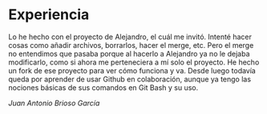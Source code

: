 # Experiencia

Lo he hecho con el proyecto de Alejandro, el cuál me invitó. Intenté hacer cosas
como añadir archivos, borrarlos, hacer el merge, etc. Pero el merge no entendimos
que pasaba porque al hacerlo a Alejandro ya no le dejaba modificarlo, como si ahora
me perteneciera a mí solo el proyecto. He hecho un fork de ese proyecto para ver cómo funciona
y va. Desde luego todavía queda por aprender de usar Github en colaboración, aunque ya tengo las nociones
básicas de sus comandos en Git Bash y su uso.

_Juan Antonio Brioso García_
